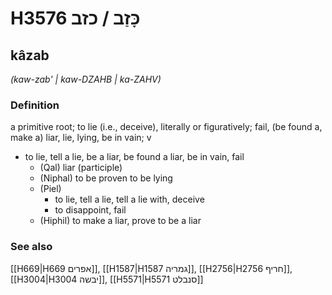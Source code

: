 # H3576 כָּזַב / כזב

## kâzab

_(kaw-zab' | kaw-DZAHB | ka-ZAHV)_

### Definition

a primitive root; to lie (i.e., deceive), literally or figuratively; fail, (be found a, make a) liar, lie, lying, be in vain; v

- to lie, tell a lie, be a liar, be found a liar, be in vain, fail
  - (Qal) liar (participle)
  - (Niphal) to be proven to be lying
  - (Piel)
    - to lie, tell a lie, tell a lie with, deceive
    - to disappoint, fail
  - (Hiphil) to make a liar, prove to be a liar

### See also

[[H669|H669 אפרים]], [[H1587|H1587 גמריה]], [[H2756|H2756 חריף]], [[H3004|H3004 יבשה]], [[H5571|H5571 סנבלט]]

